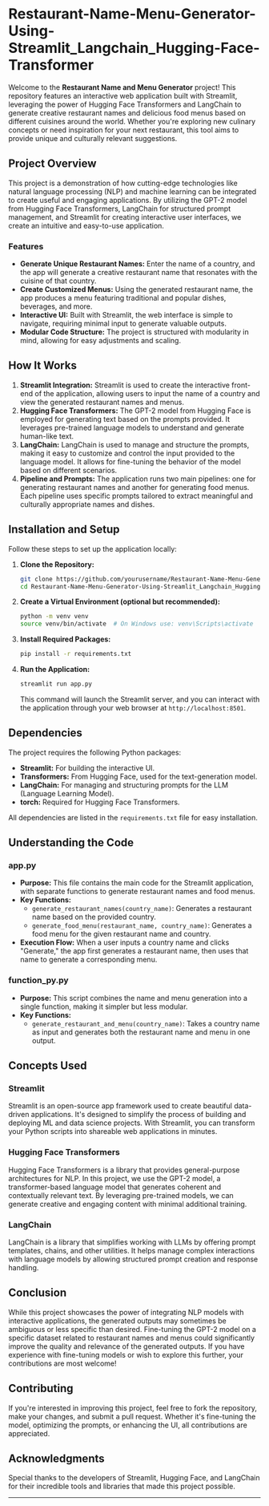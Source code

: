 
# Restaurant-Name-Menu-Generator-Using-Streamlit_Langchain_Hugging-Face-Transformer

Welcome to the **Restaurant Name and Menu Generator** project! This repository features an interactive web application built with Streamlit, leveraging the power of Hugging Face Transformers and LangChain to generate creative restaurant names and delicious food menus based on different cuisines around the world. Whether you're exploring new culinary concepts or need inspiration for your next restaurant, this tool aims to provide unique and culturally relevant suggestions.

## Project Overview

This project is a demonstration of how cutting-edge technologies like natural language processing (NLP) and machine learning can be integrated to create useful and engaging applications. By utilizing the GPT-2 model from Hugging Face Transformers, LangChain for structured prompt management, and Streamlit for creating interactive user interfaces, we create an intuitive and easy-to-use application.

### Features

- **Generate Unique Restaurant Names:** Enter the name of a country, and the app will generate a creative restaurant name that resonates with the cuisine of that country.
- **Create Customized Menus:** Using the generated restaurant name, the app produces a menu featuring traditional and popular dishes, beverages, and more.
- **Interactive UI:** Built with Streamlit, the web interface is simple to navigate, requiring minimal input to generate valuable outputs.
- **Modular Code Structure:** The project is structured with modularity in mind, allowing for easy adjustments and scaling.

## How It Works

1. **Streamlit Integration:** Streamlit is used to create the interactive front-end of the application, allowing users to input the name of a country and view the generated restaurant names and menus.
2. **Hugging Face Transformers:** The GPT-2 model from Hugging Face is employed for generating text based on the prompts provided. It leverages pre-trained language models to understand and generate human-like text.
3. **LangChain:** LangChain is used to manage and structure the prompts, making it easy to customize and control the input provided to the language model. It allows for fine-tuning the behavior of the model based on different scenarios.
4. **Pipeline and Prompts:** The application runs two main pipelines: one for generating restaurant names and another for generating food menus. Each pipeline uses specific prompts tailored to extract meaningful and culturally appropriate names and dishes.

## Installation and Setup

Follow these steps to set up the application locally:

1. **Clone the Repository:**
   ```bash
   git clone https://github.com/yourusername/Restaurant-Name-Menu-Generator-Using-Streamlit_Langchain_Hugging-Face-Transformer.git
   cd Restaurant-Name-Menu-Generator-Using-Streamlit_Langchain_Hugging-Face-Transformer
   ```

2. **Create a Virtual Environment (optional but recommended):**
   ```bash
   python -m venv venv
   source venv/bin/activate  # On Windows use: venv\Scripts\activate
   ```

3. **Install Required Packages:**
   ```bash
   pip install -r requirements.txt
   ```

4. **Run the Application:**
   ```bash
   streamlit run app.py
   ```

   This command will launch the Streamlit server, and you can interact with the application through your web browser at `http://localhost:8501`.

## Dependencies

The project requires the following Python packages:

- **Streamlit:** For building the interactive UI.
- **Transformers:** From Hugging Face, used for the text-generation model.
- **LangChain:** For managing and structuring prompts for the LLM (Language Learning Model).
- **torch:** Required for Hugging Face Transformers.

All dependencies are listed in the `requirements.txt` file for easy installation.

## Understanding the Code

### app.py

- **Purpose:** This file contains the main code for the Streamlit application, with separate functions to generate restaurant names and food menus.
- **Key Functions:**
  - `generate_restaurant_names(country_name)`: Generates a restaurant name based on the provided country.
  - `generate_food_menu(restaurant_name, country_name)`: Generates a food menu for the given restaurant name and country.
- **Execution Flow:** When a user inputs a country name and clicks "Generate," the app first generates a restaurant name, then uses that name to generate a corresponding menu.

### function_py.py

- **Purpose:** This script combines the name and menu generation into a single function, making it simpler but less modular.
- **Key Functions:**
  - `generate_restaurant_and_menu(country_name)`: Takes a country name as input and generates both the restaurant name and menu in one output.

## Concepts Used

### Streamlit

Streamlit is an open-source app framework used to create beautiful data-driven applications. It's designed to simplify the process of building and deploying ML and data science projects. With Streamlit, you can transform your Python scripts into shareable web applications in minutes.

### Hugging Face Transformers

Hugging Face Transformers is a library that provides general-purpose architectures for NLP. In this project, we use the GPT-2 model, a transformer-based language model that generates coherent and contextually relevant text. By leveraging pre-trained models, we can generate creative and engaging content with minimal additional training.

### LangChain

LangChain is a library that simplifies working with LLMs by offering prompt templates, chains, and other utilities. It helps manage complex interactions with language models by allowing structured prompt creation and response handling.

## Conclusion

While this project showcases the power of integrating NLP models with interactive applications, the generated outputs may sometimes be ambiguous or less specific than desired. Fine-tuning the GPT-2 model on a specific dataset related to restaurant names and menus could significantly improve the quality and relevance of the generated outputs. If you have experience with fine-tuning models or wish to explore this further, your contributions are most welcome!

## Contributing

If you're interested in improving this project, feel free to fork the repository, make your changes, and submit a pull request. Whether it's fine-tuning the model, optimizing the prompts, or enhancing the UI, all contributions are appreciated.

## Acknowledgments

Special thanks to the developers of Streamlit, Hugging Face, and LangChain for their incredible tools and libraries that made this project possible.

---

